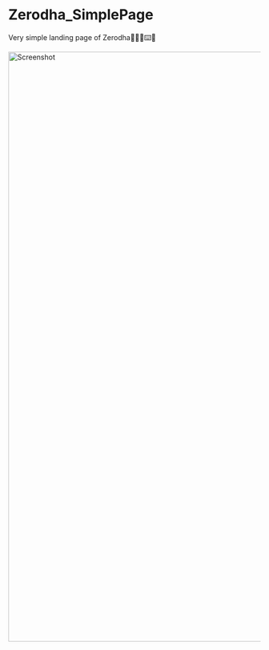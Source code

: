 # Zerodha_SimplePage
Very simple landing page of Zerodha🧑🏻‍💻⌨️🚀

<img width="1176" alt="Screenshot" src="https://github.com/user-attachments/assets/fcb572e1-13a0-44ad-b4f6-7867a205e84a">


